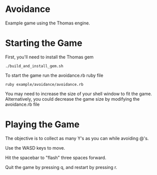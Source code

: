 Avoidance
=========

Example game using the Thomas engine.

Starting the Game
=================

First, you'll need to install the Thomas gem

    ./build_and_install_gem.sh

To start the game run the avoidance.rb ruby file

    ruby example/avoidance/avoidance.rb

You may need to increase the size of your shell window to fit the game.
Alternatively, you could decrease the game size by modifying the avoidance.rb file

Playing the Game
================

The objective is to collect as many Y's as you can while avoiding @'s.

Use the WASD keys to move.

Hit the spacebar to "flash" three spaces forward.

Quit the game by pressing q, and restart by pressing r.